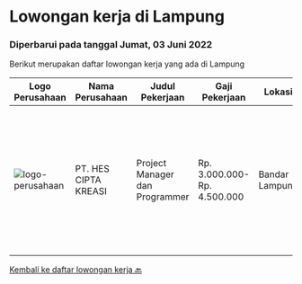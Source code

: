 
  # Lowongan kerja di Lampung

  ### Diperbarui pada tanggal Jumat, 03 Juni 2022

  Berikut merupakan daftar lowongan kerja yang ada di Lampung

  |Logo Perusahaan | Nama Perusahaan | Judul Pekerjaan | Gaji Pekerjaan | Lokasi | Deskripsi | Tanggal diunggah | Pranala |
  | -------------- | --------------- | --------------- | --------- | --------- | -------------- | ------- | ----------- |
  |![logo-perusahaan](https://image-service-cdn.seek.com.au/182190f85ceef3dea3a8e73c95ed72d1e0d24be3/ee4dce1061f3f616224767ad58cb2fc751b8d2dc)|PT. HES CIPTA KREASI|Project Manager dan Programmer|Rp. 3.000.000-Rp. 4.500.000|Bandar Lampung|Lowongan Project Manager &amp; ProgrammerPT. HES CIPTA KREASI, merupakan perusahaan rintisan yang bergerak di bidang aplikasi jasa, membuka lowongan...|Sabtu, 21 Mei 2022|https://www.jobstreet.co.id/id/job/project-manager-dan-programmer-3872304?token=0~ee30fe8c-1855-4e60-ad97-78e777361a31&sectionRank=1&jobId=jobstreet-id-job-3872304|


  [Kembali ke daftar lowongan kerja 🔙](../README.md#daftar-lowongan-kerja)
  